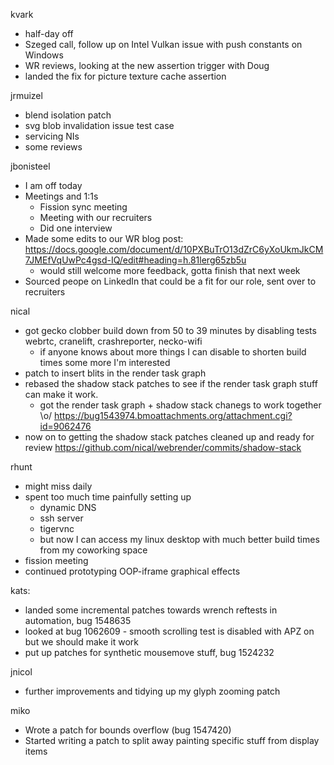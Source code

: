 kvark
  * half-day off
  * Szeged call, follow up on Intel Vulkan issue with push constants on Windows
  * WR reviews, looking at the new assertion trigger with Doug
  * landed the fix for picture texture cache assertion

jrmuizel
  * blend isolation patch
  * svg blob invalidation issue test case
  * servicing NIs
  * some reviews

jbonisteel
  * I am off today
  * Meetings and 1:1s
    * Fission sync meeting
    * Meeting with our recruiters
    * Did one interview
  * Made some edits to our WR blog post: https://docs.google.com/document/d/10PXBuTrO13dZrC6yXoUkmJkCM7JMEfVqUwPc4gsd-IQ/edit#heading=h.81lerg65zb5u
    * would still welcome more feedback, gotta finish that next week
  * Sourced peope on LinkedIn that could be a fit for our role, sent over to recruiters

nical
  * got gecko clobber build down from 50 to 39 minutes by disabling tests webrtc, cranelift, crashreporter, necko-wifi
    * if anyone knows about more things I can disable to shorten build times some more I'm interested
  * patch to insert blits in the render task graph
  * rebased the shadow stack patches to see if the render task graph stuff can make it work.
    * got the render task graph + shadow stack chanegs to work together \o/ https://bug1543974.bmoattachments.org/attachment.cgi?id=9062476
  * now on to getting the shadow stack patches cleaned up and ready for review https://github.com/nical/webrender/commits/shadow-stack

rhunt
  * might miss daily
  * spent too much time painfully setting up
    * dynamic DNS
    * ssh server
    * tigervnc
    * but now I can access my linux desktop with much better build times from my coworking space
  * fission meeting
  * continued prototyping OOP-iframe graphical effects

kats:
  * landed some incremental patches towards wrench reftests in automation, bug 1548635
  * looked at bug 1062609 - smooth scrolling test is disabled with APZ on but we should make it work
  * put up patches for synthetic mousemove stuff, bug 1524232

jnicol
  * further improvements and tidying up my glyph zooming patch

miko
  * Wrote a patch for bounds overflow (bug 1547420)
  * Started writing a patch to split away painting specific stuff from display items
